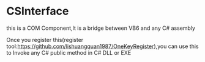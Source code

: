# CSInterface
this is a COM Component,It is a bridge between VB6 and any C# assembly

Once you register this(register tool:https://github.com/lishuangquan1987/OneKeyRegister),you can use this to Invoke any C# public method in C# DLL or EXE
